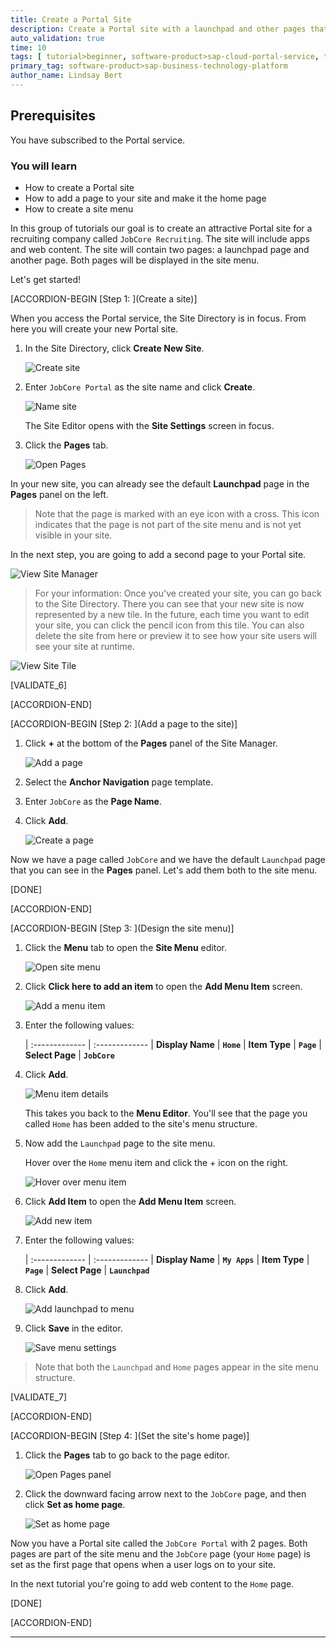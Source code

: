 ```yaml
---
title: Create a Portal Site
description: Create a Portal site with a launchpad and other pages that will contain apps and web content.
auto_validation: true
time: 10
tags: [ tutorial>beginner, software-product>sap-cloud-portal-service, topic>cloud, software-product>sap-fiori ]
primary_tag: software-product>sap-business-technology-platform
author_name: Lindsay Bert
---
```


## Prerequisites
You have subscribed to the Portal service.


### You will learn
  - How to create a Portal site
  - How to add a page to your site and make it the home page
  - How to create a site menu

In this group of tutorials our goal is to create an attractive Portal site for a recruiting company called `JobCore Recruiting`. The site will include apps and web content. The site will contain two pages: a launchpad page and another page. Both pages will be displayed in the site menu.

Let's get started!

[ACCORDION-BEGIN [Step 1: ](Create a site)]

When you access the Portal service, the Site Directory is in focus. From here you will create your new Portal site.


1. In the Site Directory, click **Create New Site**.

    ![Create site](5_create_new_site.png)

2. Enter `JobCore Portal` as the site name and click **Create**.

    ![Name site](6_name_site.png)

    The Site Editor opens with the **Site Settings** screen in focus.

3. Click the **Pages** tab.

    ![Open Pages](7a_open_pages_tab.png)

In your new site, you can already see the default **Launchpad** page in the **Pages** panel on the left.
> Note that the page is marked with an eye icon with a cross. This icon indicates that the page is not part of the site menu and is not yet visible in your site.

In the next step, you are going to add a second page to your Portal site.

  ![View Site Manager](7_view_launchpad_page.png)

>For your information: Once you've created your site, you can go back to the Site Directory. There you can see that your new site is now represented by a new tile. In the future, each time you want to edit your site, you can click the pencil icon from this tile. You can also delete the site from here or preview it to see how your site users will see your site at runtime.

![View Site Tile](8_view_site_tile.png)


[VALIDATE_6]

[ACCORDION-END]


[ACCORDION-BEGIN [Step 2: ](Add a page to the site)]


1. Click **+** at the bottom of the  **Pages** panel of the Site Manager.

    ![Add a page](8a_add_page.png)

2. Select the **Anchor Navigation** page template.

3. Enter `JobCore` as the **Page Name**.

4. Click **Add**.

    ![Create a page](9_create_freestyle_page.png)

Now we have a page called `JobCore` and we have the default `Launchpad` page that you can see in the **Pages** panel. Let's add them both to the site menu.   

[DONE]

[ACCORDION-END]


[ACCORDION-BEGIN [Step 3: ](Design the site menu)]


1. Click the **Menu** tab to open the **Site Menu** editor.

    ![Open site menu](10_open_site_menu.png)

2. Click  **Click here to add an item** to open the **Add Menu Item** screen.

    ![Add a menu item](11_add_menu_item.png)

3. Enter the following values:

    |  :------------- | :-------------
    |  **Display Name** | **`Home`**
    |  **Item Type**    | **`Page`**
    |  **Select Page**  | **`JobCore`**

4. Click **Add**.  

    ![Menu item details](11a_edit_menu.png)

    This takes you back to the **Menu Editor**. You'll see that the page you called `Home` has been added to the site's menu structure.

5. Now add the `Launchpad` page to the site menu.

    Hover over the `Home` menu item and click the + icon on the right.

    ![Hover over menu item](13_hover.png)

6. Click **Add Item** to open the **Add Menu Item** screen.

    ![Add new item](13a_add_new_item.png)

7. Enter the following values:


    |  :------------- | :-------------
    |  **Display Name**           | **`My Apps`**
    |  **Item Type**           | **`Page`**
    |  **Select Page**    | **`Launchpad`**

8. Click **Add**.

    ![Add launchpad to menu](14_add_launchpad_tomenu.png)

9. Click **Save** in the editor.

    ![Save menu settings](15_save_menu_launchpad.png)

>Note that both the `Launchpad` and `Home` pages appear in the site menu structure.

[VALIDATE_7]

[ACCORDION-END]


[ACCORDION-BEGIN [Step 4: ](Set the site's home page)]


1. Click the **Pages** tab to go back to the page editor.

    ![Open Pages panel](17_pages_panel.png)

2. Click the downward facing arrow next to the `JobCore` page, and then click **Set as home page**.

    ![Set as home page](18_set_home_page.png)

Now you have a Portal site called the `JobCore Portal` with 2 pages. Both pages are part of the site menu and the `JobCore` page (your `Home` page) is set as the first page that opens when a user logs on to your site.

In the next tutorial you're going to add web content to the `Home` page.

[DONE]

[ACCORDION-END]

---
